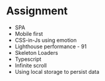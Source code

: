 # Assignment

- SPA
- Mobile first
- CSS-in-Js using emotion
- Lighthouse performance - 91
- Skeleton Loaders
- Typescript
- Infinite scroll
- Using local storage to persist data


